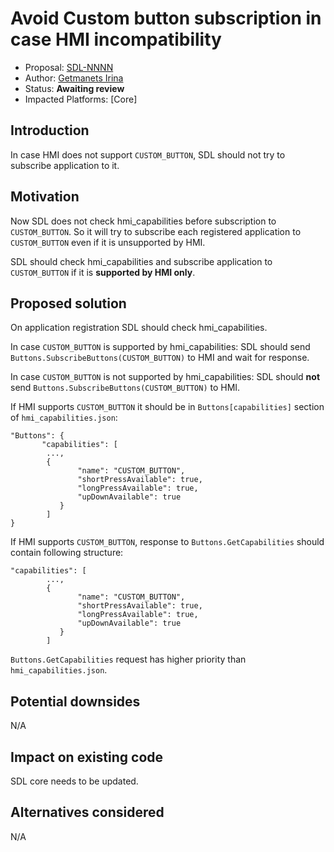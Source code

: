 
# Avoid Custom button subscription in case HMI incompatibility

* Proposal: [SDL-NNNN](NNNN-Avoid_custom_button_subscription_when_HMI_does_not_support.md)
* Author: [Getmanets Irina](https://github.com/GetmanetsIrina)
* Status: **Awaiting review**
* Impacted Platforms: [Core]

## Introduction

In case HMI does not support `CUSTOM_BUTTON`, SDL should not try to subscribe application to it.

## Motivation

Now SDL does not check hmi_capabilities before subscription to `CUSTOM_BUTTON`. So it will try to subscribe each registered application to `CUSTOM_BUTTON` even if it is unsupported by HMI.

SDL should check hmi_capabilities and subscribe application to `CUSTOM_BUTTON` if it is **supported by HMI only**.

## Proposed solution

On application registration SDL should check hmi_capabilities.

In case `CUSTOM_BUTTON` is supported by hmi_capabilities:
SDL should send `Buttons.SubscribeButtons(CUSTOM_BUTTON)` to HMI and wait for response.


In case `CUSTOM_BUTTON` is not supported by hmi_capabilities:
SDL should **not** send `Buttons.SubscribeButtons(CUSTOM_BUTTON)` to HMI.

If HMI supports `CUSTOM_BUTTON` it should be in `Buttons[capabilities]` section of `hmi_capabilities.json`:

```
"Buttons": {
       "capabilities": [
        ...,
        {
               "name": "CUSTOM_BUTTON",
               "shortPressAvailable": true,
               "longPressAvailable": true,
               "upDownAvailable": true
           }
        ]
}
```


If HMI supports `CUSTOM_BUTTON`, response to `Buttons.GetCapabilities` should contain following structure:

```
"capabilities": [
        ...,
        {
               "name": "CUSTOM_BUTTON",
               "shortPressAvailable": true,
               "longPressAvailable": true,
               "upDownAvailable": true
           }
        ]
```


`Buttons.GetCapabilities` request has higher priority than `hmi_capabilities.json`.

## Potential downsides

N/A

## Impact on existing code

SDL core needs to be updated.

## Alternatives considered

N/A
